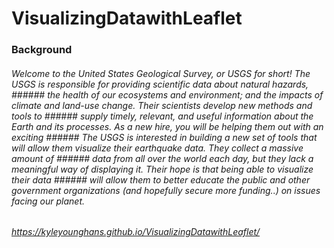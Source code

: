 # VisualizingDatawithLeaflet

### Background

###### Welcome to the United States Geological Survey, or USGS for short! The USGS is responsible for providing scientific data about natural hazards, ###### the health of our ecosystems and environment; and the impacts of climate and land-use change. Their scientists develop new methods and tools to ###### supply timely, relevant, and useful information about the Earth and its processes. As a new hire, you will be helping them out with an exciting ###### The USGS is interested in building a new set of tools that will allow them visualize their earthquake data. They collect a massive amount of ###### data from all over the world each day, but they lack a meaningful way of displaying it. Their hope is that being able to visualize their data ###### will allow them to better educate the public and other government organizations (and hopefully secure more funding..) on issues facing our planet.

###### <https://kyleyounghans.github.io/VisualizingDatawithLeaflet/>